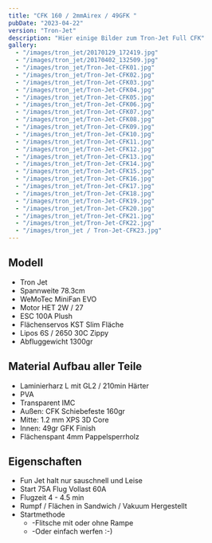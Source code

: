```yaml
---
title: "CFK 160 / 2mmAirex / 49GFK "
pubDate: "2023-04-22"
version: "Tron-Jet"
description: "Hier einige Bilder zum Tron-Jet Full CFK"
gallery:
  - "/images/tron_jet/20170129_172419.jpg"
  - "/images/tron_jet/20170402_132509.jpg"
  - "/images/tron_jet/Tron-Jet-CFK01.jpg"
  - "/images/tron_jet/Tron-Jet-CFK02.jpg"
  - "/images/tron_jet/Tron-Jet-CFK03.jpg"
  - "/images/tron_jet/Tron-Jet-CFK04.jpg"
  - "/images/tron_jet/Tron-Jet-CFK05.jpg"
  - "/images/tron_jet/Tron-Jet-CFK06.jpg"
  - "/images/tron_jet/Tron-Jet-CFK07.jpg"
  - "/images/tron_jet/Tron-Jet-CFK08.jpg"
  - "/images/tron_jet/Tron-Jet-CFK09.jpg"
  - "/images/tron_jet/Tron-Jet-CFK10.jpg"
  - "/images/tron_jet/Tron-Jet-CFK11.jpg"
  - "/images/tron_jet/Tron-Jet-CFK12.jpg"
  - "/images/tron_jet/Tron-Jet-CFK13.jpg"
  - "/images/tron_jet/Tron-Jet-CFK14.jpg"
  - "/images/tron_jet/Tron-Jet-CFK15.jpg"
  - "/images/tron_jet/Tron-Jet-CFK16.jpg"
  - "/images/tron_jet/Tron-Jet-CFK17.jpg"
  - "/images/tron_jet/Tron-Jet-CFK18.jpg"
  - "/images/tron_jet/Tron-Jet-CFK19.jpg"
  - "/images/tron_jet/Tron-Jet-CFK20.jpg"
  - "/images/tron_jet/Tron-Jet-CFK21.jpg"
  - "/images/tron_jet/Tron-Jet-CFK22.jpg"
  - "/images/tron_jet / Tron-Jet-CFK23.jpg"
---
```


## Modell

- Tron Jet
- Spannweite 78.3cm
- WeMoTec MiniFan EVO
- Motor HET 2W / 27
- ESC 100A Plush
- Flächenservos KST Slim Fläche
- Lipos 6S / 2650 30C Zippy
- Abfluggewicht 1300gr

## Material Aufbau aller Teile

- Laminierharz L mit GL2 / 210min Härter
- PVA
- Transparent IMC
- Außen: CFK Schiebefeste 160gr
- Mitte: 1.2 mm XPS 3D Core
- Innen: 49gr GFK Finish
- Flächenspant 4mm Pappelsperrholz

## Eigenschaften

- Fun Jet halt nur sauschnell und Leise
- Start 75A Flug Vollast 60A
- Flugzeit 4 - 4.5 min
- Rumpf / Flächen in Sandwich / Vakuum Hergestellt
- Startmethode
  - -Flitsche mit oder ohne Rampe
  - -Oder einfach werfen :-)
